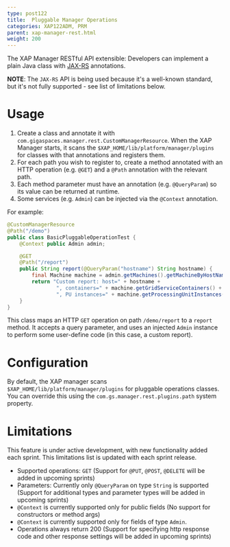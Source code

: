 ```yaml
---
type: post122
title:  Pluggable Manager Operations
categories: XAP122ADM, PRM
parent: xap-manager-rest.html
weight: 200
---
```

 
The XAP Manager RESTful API extensible: Developers can implement a plain Java class with [JAX-RS](https://github.com/jax-rs) annotations.

**NOTE**: The `JAX-RS` API is being used because it's a well-known standard, but it's not fully supported - see list of limitations below.

# Usage

1. Create a class and annotate it with `com.gigaspaces.manager.rest.CustomManagerResource`. When the XAP Manager starts, it scans the `$XAP_HOME/lib/platform/manager/plugins` for classes with that annotations and registers them.
2. For each path you wish to register to, create a method annotated with an HTTP operation (e.g. `@GET`) and a `@Path` annotation with the relevant path.
3. Each method parameter must have an annotation (e.g. `@QueryParam`) so its value can be returned at runtime.
4. Some services (e.g. `Admin`) can be injected via the `@Context` annotation.

For example:

```java
@CustomManagerResource
@Path("/demo")
public class BasicPluggableOperationTest {
    @Context public Admin admin;

    @GET
    @Path("/report")
    public String report(@QueryParam("hostname") String hostname) {
        final Machine machine = admin.getMachines().getMachineByHostName(hostname);
        return "Custom report: host=" + hostname + 
                ", containers=" + machine.getGridServiceContainers() + 
                ", PU instances=" + machine.getProcessingUnitInstances();
    }
}
```

This class maps an HTTP `GET` operation on path `/demo/report` to a `report` method. It accepts a query parameter, and uses an injected `Admin` instance to perform some user-define code (in this case, a custom report).

# Configuration

By default, the XAP manager scans `$XAP_HOME/lib/platform/manager/plugins` for pluggable operations classes. You can override this using the `com.gs.manager.rest.plugins.path` system property.

# Limitations

This feature is under active development, with new functionality added each sprint. This limitations list is updated with each sprint release.

* Supported operations: `GET` (Support for `@PUT`, `@POST`, `@DELETE` will be added in upcoming sprints)
* Parameters: Currently only `@QueryParam` on type `String` is supported (Support for additional types and parameter types will be added in upcoming sprints)
* `@Context` is currently supported only for public fields (No support for constructors or method args)
* `@Context` is currently supported only for fields of type `Admin`.
* Operations always return 200 (Support for specifying http response code and other response settings will be added in upcoming sprints)
